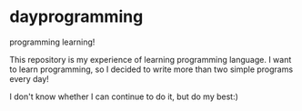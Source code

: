 # dayprogramming
programming learning!

This repository is my experience of learning programming language.
I want to learn programming, so I decided to write more than two simple programs every day!

I don't know whether I can continue to do it, but do my best:)
